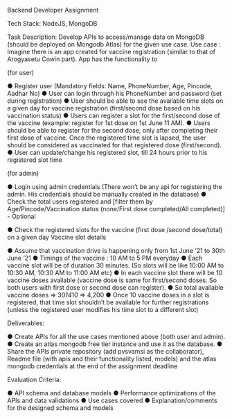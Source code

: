 Backend Developer Assignment

Tech Stack: NodeJS, MongoDB

Task Description:
    Develop APIs to access/manage data on MongoDB (should be deployed on Mongodb
    Atlas) for the given use case.
    Use case : Imagine there is an app created for vaccine registration (similar to that of
    Arogyasetu Cowin part).
    App has the functionality to

(for user)

● Register user (Mandatory fields: Name, PhoneNumber, Age, Pincode, Aadhar
    No)
● User can login through his PhoneNumber and password (set during registration)
● User should be able to see the available time slots on a given day for vaccine
    registration (first/second dose based on his vaccination status)
● Users can register a slot for the first/second dose of the vaccine (example:
    register for 1st dose on 1st June 11 AM).
● Users should be able to register for the second dose, only after completing their
    first dose of vaccine. Once the registered time slot is lapsed, the user should be
    considered as vaccinated for that registered dose (first/second).
● User can update/change his registered slot, till 24 hours prior to his registered
    slot time

(for admin)

● Login using admin credentials (There won’t be any api for registering the admin.
    His credentials should be manually created in the database)
● Check the total users registered and [filter them by Age/Pincode/Vaccination
    status (none/First dose completed/All completed)] - Optional

● Check the registered slots for the vaccine (first dose /second dose/total) on a
    given day
    Vaccine slot details

● Assume that vaccination drive is happening only from 1st June ‘21 to 30th June
    ‘21
● Timings of the vaccine : 10 AM to 5 PM everyday
● Each vaccine slot will be of duration 30 minutes. (So slots will be like 10:00 AM to
    10:30 AM, 10:30 AM to 11:00 AM etc)
● In each vaccine slot there will be 10 vaccine doses available (vaccine dose is
    same for first/second doses. So both users with first dose or second dose can
    register).
● So total available vaccine doses => 30*14*10 => 4,200
● Once 10 vaccine doses in a slot is registered, that time slot shouldn’t be available
    for further registrations (unless the registered user modifies his time slot to a
    different slot)

Deliverables:

● Create APIs for all the use cases mentioned above (both user and admin).
● Create an atlas mongodb free tier instance and use it as the database.
● Share the APIs private repository (add pvsvamsi as the collaborator), Readme
    file (with apis and their functionality listed, models) and the atlas mongodb
    credentials at the end of the assignment deadline

Evaluation Criteria:

● API schema and database models
● Performance optimizations of the APIs and data validations
● Use cases covered
● Explanation/comments for the designed schema and models